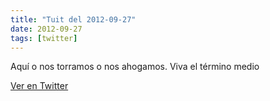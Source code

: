 ```yaml
---
title: "Tuit del 2012-09-27"
date: 2012-09-27
tags: [twitter]
---
```


Aquí o nos torramos o nos ahogamos. Viva el término medio



[Ver en Twitter](https://twitter.com/i/web/status/251297432883826690)
